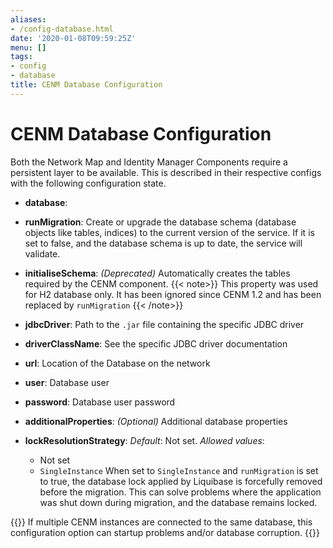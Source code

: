 ```yaml
---
aliases:
- /config-database.html
date: '2020-01-08T09:59:25Z'
menu: []
tags:
- config
- database
title: CENM Database Configuration
---
```



# CENM Database Configuration
<!-- Sentence below: needs clarity - to be available needs to be rewritten to make it more meaningful.. -->
Both the Network Map and Identity Manager Components require a persistent layer to be available. This is described in
their respective configs with the following configuration state.


* **database**:

* **runMigration**:
Create or upgrade the database schema (database objects like tables, indices) to the current version of the service. If it is set to false, and the database schema is up to date, the service will validate.

* **initialiseSchema**:
*(Deprecated)* Automatically creates the tables required by the CENM component.
{{< note>}} This property was used for H2 database only. It has  been ignored since CENM 1.2 and has been replaced by `runMigration` {{< /note>}}


* **jdbcDriver**:
Path to the `.jar` file containing the specific JDBC driver


* **driverClassName**:
See the specific JDBC driver documentation
<!-- Is there a link to it? -->


* **url**:
Location of the Database on the network


* **user**:
Database user


* **password**:
Database user password


* **additionalProperties**:
*(Optional)* Additional database properties

* **lockResolutionStrategy**:
*Default*: Not set.
*Allowed values*:
  - Not set
  - `SingleInstance`
When set to `SingleInstance` and `runMigration` is set to true, the database lock applied by Liquibase is forcefully removed before the migration. This can solve problems where the application was shut down during migration, and the database remains locked.

{{<note>}}
If multiple CENM instances are connected to the same database, this configuration option can startup problems and/or database corruption.
{{</note>}}

